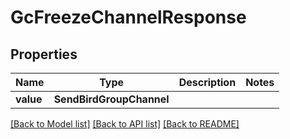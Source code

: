 # GcFreezeChannelResponse


## Properties
Name | Type | Description | Notes
------------ | ------------- | ------------- | -------------
**value** | **SendBirdGroupChannel** |  | 

[[Back to Model list]](../README.md#documentation-for-models) [[Back to API list]](../README.md#documentation-for-api-endpoints) [[Back to README]](../README.md)


